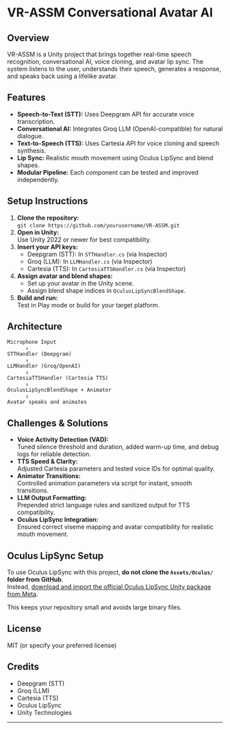 # VR-ASSM Conversational Avatar AI

## Overview
VR-ASSM is a Unity project that brings together real-time speech recognition, conversational AI, voice cloning, and avatar lip sync. The system listens to the user, understands their speech, generates a response, and speaks back using a lifelike avatar.

## Features
- **Speech-to-Text (STT):** Uses Deepgram API for accurate voice transcription.
- **Conversational AI:** Integrates Groq LLM (OpenAI-compatible) for natural dialogue.
- **Text-to-Speech (TTS):** Uses Cartesia API for voice cloning and speech synthesis.
- **Lip Sync:** Realistic mouth movement using Oculus LipSync and blend shapes.
- **Modular Pipeline:** Each component can be tested and improved independently.

## Setup Instructions
1. **Clone the repository:**  
   `git clone https://github.com/yourusername/VR-ASSM.git`
2. **Open in Unity:**  
   Use Unity 2022 or newer for best compatibility.
3. **Insert your API keys:**  
   - Deepgram (STT): In `STTHandler.cs` (via Inspector)
   - Groq (LLM): In `LLMHandler.cs` (via Inspector)
   - Cartesia (TTS): In `CartesiaTTSHandler.cs` (via Inspector)
4. **Assign avatar and blend shapes:**  
   - Set up your avatar in the Unity scene.
   - Assign blend shape indices in `OculusLipSyncBlendShape`.
5. **Build and run:**  
   Test in Play mode or build for your target platform.

## Architecture
```
Microphone Input
      ↓
STTHandler (Deepgram)
      ↓
LLMHandler (Groq/OpenAI)
      ↓
CartesiaTTSHandler (Cartesia TTS)
      ↓
OculusLipSyncBlendShape + Animator
      ↓
Avatar speaks and animates
```

## Challenges & Solutions
- **Voice Activity Detection (VAD):**  
  Tuned silence threshold and duration, added warm-up time, and debug logs for reliable detection.
- **TTS Speed & Clarity:**  
  Adjusted Cartesia parameters and tested voice IDs for optimal quality.
- **Animator Transitions:**  
  Controlled animation parameters via script for instant, smooth transitions.
- **LLM Output Formatting:**  
  Prepended strict language rules and sanitized output for TTS compatibility.
- **Oculus LipSync Integration:**  
  Ensured correct viseme mapping and avatar compatibility for realistic mouth movement.

## Oculus LipSync Setup

To use Oculus LipSync with this project, **do not clone the `Assets/Oculus/` folder from GitHub**.  
Instead, [download and import the official Oculus LipSync Unity package from Meta](https://developer.oculus.com/downloads/package/oculus-lipsync-unity/).

This keeps your repository small and avoids large binary files.

## License
MIT (or specify your preferred license)

## Credits
- Deepgram (STT)
- Groq (LLM)
- Cartesia (TTS)
- Oculus LipSync
- Unity Technologies

---